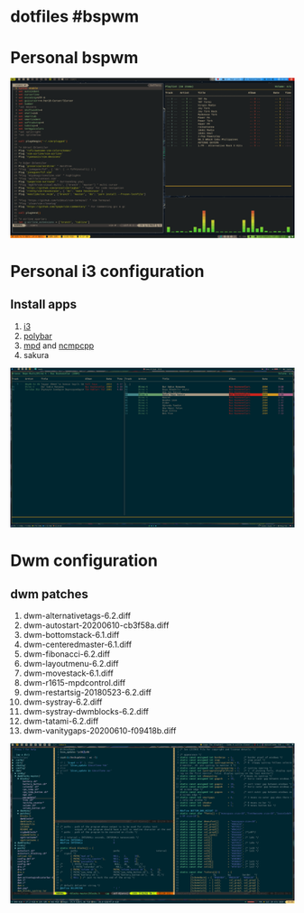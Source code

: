 # dotfiles #bspwm

<h1>Personal bspwm</h1>

<p><img src="https://raw.githubusercontent.com/golelcintolga/dotfiles/master/screenshot/bspwm2.png" /></p>

<h1>Personal i3 configuration</h1>

<h2>Install apps</h2>
<ol class="task-list">
  <li><a href="https://github.com/i3/i3">i3</a></li>
  <li><a href="https://github.com/polybar/polybar">polybar</a></li>
  <li><a href="https://github.com/MusicPlayerDaemon/MPD">mpd</a> and <a href="https://github.com/ncmpcpp/ncmpcpp">ncmpcpp</a></li>
  <li>sakura</li>
</ol>

<p><img src="https://raw.githubusercontent.com/golelcintolga/dotfiles/master/screenshot/i3_mpd_ncmpcpp.png" /></p>


<h1>Dwm configuration</h1>

<h2>dwm patches</h2>
<ol class="task-list">
<li>dwm-alternativetags-6.2.diff</li>
<li>dwm-autostart-20200610-cb3f58a.diff</li>
<li>dwm-bottomstack-6.1.diff</li>
<li>dwm-centeredmaster-6.1.diff</li>
<li>dwm-fibonacci-6.2.diff</li>
<li>dwm-layoutmenu-6.2.diff</li>
<li>dwm-movestack-6.1.diff</li>
<li>dwm-r1615-mpdcontrol.diff</li>
<li>dwm-restartsig-20180523-6.2.diff</li>
<li>dwm-systray-6.2.diff</li>
<li>dwm-systray-dwmblocks-6.2.diff</li>
<li>dwm-tatami-6.2.diff</li>
<li>dwm-vanitygaps-20200610-f09418b.diff</li>
</ol>

<p><img src="https://raw.githubusercontent.com/golelcintolga/dotfiles/master/screenshot/dwm_blocks_systray.png" /></p>
